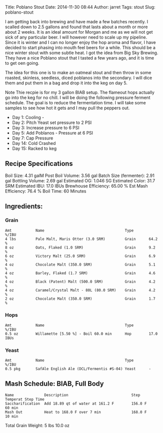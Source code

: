 Title: Poblano Stout
Date: 2014-11-30 08:44
Author: jarret
Tags: stout
Slug: poblano-stout

I am getting back into brewing and have made a few batches recently. I scalled down to 2.5 gallons and found that lasts about a month or more about 2 weeks. It is an ideal amount for Morgan and me as we will not get sick of any particular beer. I will however need to scale up my pipeline. Since it is winter and I can no longer enjoy the hop aroma and flavor, I have decided to start phasing into mouth feel beers for a while. This should be a nice winter stout with some subtle heat. I got the idea from Big Sky Brewing. They have a nice Poblano stout that I tasted a few years ago, and it is time to get oen going. 

The idea for this one is to make an oatmeal stout and then throw in some roasted, skinless, seedless, diced poblanos into the secondary. I will dice them and put them in a bag and drop it into the keg on day 5. 

Note Thie recpie is for my 3 gallon BIAB setup. The flameout hops actually go into the keg for no chill. I will be doing the following pressure ferment schedule. The goal is to reduce the fermentation time. I will take some samples to see how hot it gets and I may pull the peppers out. 

 * Day 1: Cooling - 
 * Day 2: Pitch Yeast set pressure to 2 PSI 
 * Day 3: Increase pressure to 6 PSI 
 * Day 5: Add Poblanos - Pressure at 6 PSI 
 * Day 7: Cap Pressure 
 * Day 14: Cold Crashed 
 * Day 15: Racked to keg 

## Recipe Specifications

Boil Size: 4.31 galM
Post Boil Volume: 3.56 gal
Batch Size (fermenter): 2.91 gal
Bottling Volume: 2.69 gal
Estimated OG: 1.046 SG
Estimated Color: 31.7 SRM
Estimated IBU: 17.0 IBUs
Brewhouse Efficiency: 65.00 %
Est Mash Efficiency: 76.4 %
Boil Time: 60 Minutes

## Ingredients:

### Grain

    Amt           Name                                     Type       %/IBU         
    4 lbs         Pale Malt, Maris Otter (3.0 SRM)         Grain      64.2 %
    8 oz          Oats, Flaked (1.0 SRM)                   Grain      9.2 %
    6 oz          Victory Malt (25.0 SRM)                  Grain      6.9 %
    4 oz          Chocolate Malt (350.0 SRM)               Grain      5.1 %
    4 oz          Barley, Flaked (1.7 SRM)                 Grain      4.6 %
    4 oz          Black (Patent) Malt (500.0 SRM)          Grain      4.2 %
    4 oz          Caramel/Crystal Malt - 80L (80.0 SRM)    Grain      4.2 %
    2 oz          Chocolate Malt (350.0 SRM)               Grain      1.7 %

### Hops

    Amt           Name                                     Type       %/IBU         
    0.5 oz        Willamette [5.50 %] - Boil 60.0 min      Hop        17.0 IBUs

### Yeast

    Amt           Name                                     Type       %/IBU         
    0.5 pkg       SafAle English Ale (DCL/Fermentis #S-04) Yeast      -             


## Mash Schedule: BIAB, Full Body

    Name              Description                             Step Temperat Step Time     
    Saccharification  Add 18.89 qt of water at 161.2 F        156.0 F       60 min
    Mash Out          Heat to 168.0 F over 7 min              168.0 F       10 min


Total Grain Weight: 5 lbs 10.0 oz
